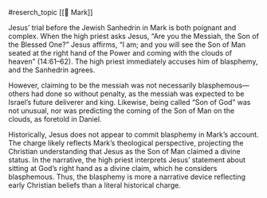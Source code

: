 #reserch_topic 
[[📜 Mark]]

Jesus’ trial before the Jewish Sanhedrin in Mark is both poignant and complex. When the high priest asks Jesus, “Are you the Messiah, the Son of the Blessed One?” Jesus affirms, “I am; and you will see the Son of Man seated at the right hand of the Power and coming with the clouds of heaven” (14:61–62). The high priest immediately accuses him of blasphemy, and the Sanhedrin agrees.

However, claiming to be the messiah was not necessarily blasphemous—others had done so without penalty, as the messiah was expected to be Israel’s future deliverer and king. Likewise, being called “Son of God” was not unusual, nor was predicting the coming of the Son of Man on the clouds, as foretold in Daniel.

Historically, Jesus does not appear to commit blasphemy in Mark’s account. The charge likely reflects Mark’s theological perspective, projecting the Christian understanding that Jesus as the Son of Man claimed a divine status. In the narrative, the high priest interprets Jesus’ statement about sitting at God’s right hand as a divine claim, which he considers blasphemous. Thus, the blasphemy is more a narrative device reflecting early Christian beliefs than a literal historical charge.